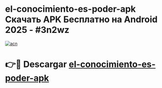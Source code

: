# el-conocimiento-es-poder-apk Скачать APK Бесплатно на Android 2025 - #3n2wz

[![acn](https://github.com/user-attachments/assets/0f9c940e-d8b0-45ae-aac7-cd30a18b3e1c)](https://apps.freeplayer.one?title=el-conocimiento-es-poder-apk&ref=9RF)

# 👉🔴 Descargar [el-conocimiento-es-poder-apk](https://apps.freeplayer.one?title=el-conocimiento-es-poder-apk&ref=9RF)